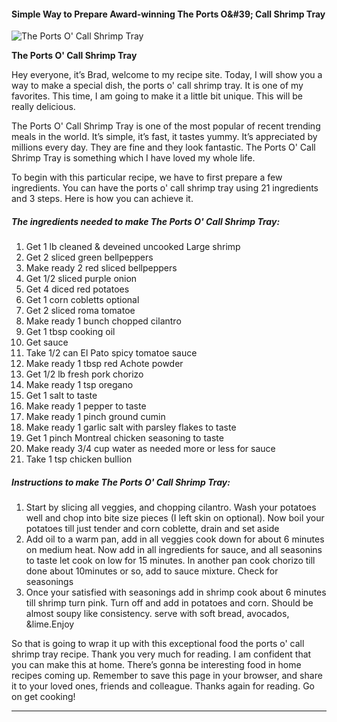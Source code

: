             

#### Simple Way to Prepare Award-winning The Ports O&amp;#39; Call Shrimp Tray

![The Ports O' Call Shrimp Tray](https://img-global.cpcdn.com/recipes/5256161823555584/751x532cq70/the-ports-o-call-shrimp-tray-recipe-main-photo.jpg)

**The Ports O' Call Shrimp Tray**

Hey everyone, it’s Brad, welcome to my recipe site. Today, I will show you a way to make a special dish, the ports o' call shrimp tray. It is one of my favorites. This time, I am going to make it a little bit unique. This will be really delicious.

The Ports O' Call Shrimp Tray is one of the most popular of recent trending meals in the world. It’s simple, it’s fast, it tastes yummy. It’s appreciated by millions every day. They are fine and they look fantastic. The Ports O' Call Shrimp Tray is something which I have loved my whole life.

To begin with this particular recipe, we have to first prepare a few ingredients. You can have the ports o' call shrimp tray using 21 ingredients and 3 steps. Here is how you can achieve it.

##### The ingredients needed to make The Ports O' Call Shrimp Tray:

1.  Get 1 lb cleaned & deveined uncooked Large shrimp
2.  Get 2 sliced green bellpeppers
3.  Make ready 2 red sliced bellpeppers
4.  Get 1/2 sliced purple onion
5.  Get 4 diced red potatoes
6.  Get 1 corn cobletts optional
7.  Get 2 sliced roma tomatoe
8.  Make ready 1 bunch chopped cilantro
9.  Get 1 tbsp cooking oil
10.  Get sauce
11.  Take 1/2 can El Pato spicy tomatoe sauce
12.  Make ready 1 tbsp red Achote powder
13.  Get 1/2 lb fresh pork chorizo
14.  Make ready 1 tsp oregano
15.  Get 1 salt to taste
16.  Make ready 1 pepper to taste
17.  Make ready 1 pinch ground cumin
18.  Make ready 1 garlic salt with parsley flakes to taste
19.  Get 1 pinch Montreal chicken seasoning to taste
20.  Make ready 3/4 cup water as needed more or less for sauce
21.  Take 1 tsp chicken bullion

##### Instructions to make The Ports O' Call Shrimp Tray:

1.  Start by slicing all veggies, and chopping cilantro. Wash your potatoes well and chop into bite size pieces (I left skin on optional). Now boil your potatoes till just tender and corn coblette, drain and set aside
2.  Add oil to a warm pan, add in all veggies cook down for about 6 minutes on medium heat. Now add in all ingredients for sauce, and all seasonins to taste let cook on low for 15 minutes. In another pan cook chorizo till done about 10minutes or so, add to sauce mixture. Check for seasonings
3.  Once your satisfied with seasonings add in shrimp cook about 6 minutes till shrimp turn pink. Turn off and add in potatoes and corn. Should be almost soupy like consistency. serve with soft bread, avocados, &lime.Enjoy

So that is going to wrap it up with this exceptional food the ports o' call shrimp tray recipe. Thank you very much for reading. I am confident that you can make this at home. There’s gonna be interesting food in home recipes coming up. Remember to save this page in your browser, and share it to your loved ones, friends and colleague. Thanks again for reading. Go on get cooking!

* * *